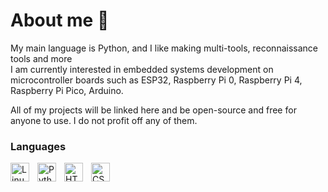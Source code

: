 # About me 📖
My main language is Python, and I like making multi-tools, reconnaissance tools and more  
I am currently interested in embedded systems development on microcontroller boards such as ESP32, Raspberry Pi 0, Raspberry Pi 4, Raspberry Pi Pico, Arduino.


All of my projects will be linked here and be open-source and free for anyone to use. I do not profit off any of them.


### Languages

<img align="left" alt="Linux" width="30px" style="padding-right:10px;" src="https://cdn.jsdelivr.net/gh/devicons/devicon/icons/linux/linux-original.svg" />
<img align="left" alt="Python" width="30px" style="padding-right:10px;" src="https://raw.githubusercontent.com/l33tlord/icons/refs/heads/main/python.svg" />
<img align="left" alt="HTML" width="30px" style="padding-right:10px;" src="https://cdn.jsdelivr.net/gh/devicons/devicon/icons/html5/html5-plain.svg" />
<img align="left" alt="CSS" width="30px" style="padding-right:10px;" src="https://cdn.jsdelivr.net/gh/devicons/devicon/icons/css3/css3-plain.svg" />
<br />

#


